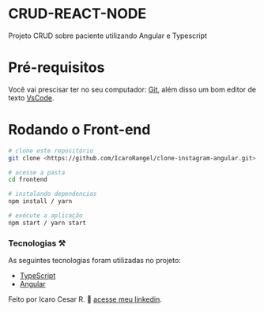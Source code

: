 # CRUD-REACT-NODE

<p>Projeto CRUD sobre paciente utilizando Angular e Typescript</p>

# Pré-requisitos
Você vai prescisar ter no seu computador:
[Git](https://git-scm.com/),
além disso um bom editor de texto [VsCode](https://code.visualstudio.com/download).

# Rodando o Front-end

```bash
# clone este repositório
git clone <https://github.com/IcaroRangel/clone-instagram-angular.git>

# acesse a pasta
cd frontend

# instalando dependencias
npm install / yarn

# execute a aplicação
npm start / yarn start
```

### Tecnologias ⚒️

As seguintes tecnologias foram utilizadas no projeto: 

- [TypeScript](https://www.typescriptlang.org/)
- [Angular](https://angular.io/)

Feito por Icaro Cesar R. 🤠  [acesse meu linkedin](https://www.linkedin.com/in/icaro-rangel-6a68b222b/).
